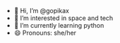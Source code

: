 - 👋 Hi, I’m @gopikax
- 👀 I’m interested in space and tech
- 🌱 I’m currently learning python
- 😄 Pronouns: she/her
